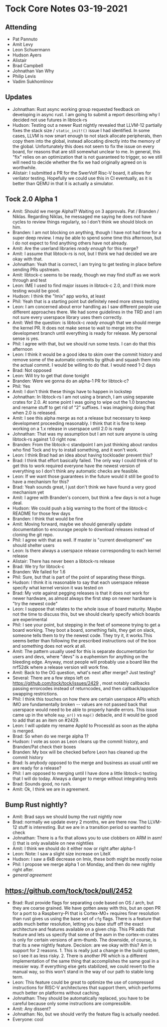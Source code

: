 # Tock Core Notes 03-19-2021

## Attending
 - Pat Pannuto
 - Amit Levy
 - Leon Schuermann
 - Hudson Ayers
 - Alistair
 - Brad Campbell
 - Johnathan Van Why
 - Philip Levis
 - Vadim Sukhomlinov

## Updates

- Johnathan: Rust async working group requested feedback on developing in async
  rust. I am going to submit a report describing why I decided not use futures
  in libtock-rs
- Hudson: Testing out a newer Rust nightly revealed that LLVM-12 partially fixes
  the stack size / `static_init!()` issue I had identified. In some cases, LLVM is
  now smart enough to not stack allocate peripherals, then copy them into the
  global, instead allocating directly into the memory of the global.
  Unfortunately this does not seem to fix the issue on every board, for reasons
  that are still somewhat unclear to me. In general, this "fix" relies on an
  optimization that is not guaranteed to trigger, so we still will need to decide
  whether the fix we had originally agreed on is worthwhile.
- Alistair: I submitted a PR for the SwerVolf Risc-V board, it allows for
  verilator testing. Hopefully we could use this in CI eventually, as it is
  better than QEMU in that it is actually a simulator.

## Tock 2.0 Alpha 1
- Amit: Should we merge Alpha1? Waiting on 3 approvals. Pat / Branden / Niklas.
  Regarding Niklas, he messaged me saying he does not have cycles to review
  things regularly, so I don't think we should block on him.
- Branden: I am not blocking on anything, though I have not had time for a super
  deep review. I may be able to spend some time this afternoon, but I do not
  expect to find anything others have not already.
- Amit: Are the userland libraries *ready enough* for this merge?
- Amit: I assume that libtock-rs is not, but I think we had decided we are okay
  with that.
- Johnathan: Yeah that is correct, I am trying to get testing in place before
  sending PRs upstream.
- Amit: libtock-c seems to be ready, though we may find stuff as we work through
  and test
- Leon: IME I used to find major issues in libtock-c 2.0, and I think more
  testing would be good.
- Hudson: I think the "Imix" app works, at least
- Phil: Yeah that is a starting point but definitely need more stress testing
- Leon: I am concerned about error handling as I saw different people use
  different approaches there. We had some guidelines in the TRD and I am not
  sure every userspace library uses them correctly.
- Amit: Well the question: is libtock-c *ready enough* that we should merge the
  kernel PR. It does not make sense to wait to merge into the development branch
  until everything is ready for release. My personal sense is yes.
- Phil: I agree with that, but we should run some tests. I can do that this
  afternoon
- Leon: I think it would be a good idea to skim over the commit history and
  remove some of the automatic commits by github and squash them into the actual
  commit. I would be willing to do that. I would need 1-2 days
- Brad: Not opposed
- Leon: Will try to get that done tonight
- Branden: Were we gonna do an alpha-1 PR for libtock-c?
- Phil: Yes
- Amit: I don't think these things have to happen in lockstep
- Johnathan: In libtock-rs I am not using a branch, I am using separate crates
  for 2.0. At some point I was going to wipe out the 1.0 branches and rename
  stuff to get rid of "2" suffixes. I was imagining doing that when 2.0 is
  released.
- Amit: I see this alpha merge as not a release but necessary to keep
  development proceeding reasonably. I think that it is fine to keep working on
  a 1.x release in userspace until 2.0 is ready
- Johnathan: That was my assumption but I am not sure anyone is using libtock-rs
  against 1.0 right now.
- Branden: From the libtock-c standpoint I am just thinking about randos who
  find Tock and try to install something, and it won't work.
- Leon: I think Brad had an idea about having tockloader prevent this?
- Brad: I think that effort basically failed. The only way I could think of to
  get this to work required everyone have the newest version of everything so I
  don't think any automatic checks are feasible.
- Leon: If we want those guarantees in the future would it still be good to have
  a mechanism for this?
- Brad: Yeah sounds great, I just don't think we have found a very good
  mechanism yet
- Amit: I agree with Branden's concern, but think a few days is not a huge deal.
- Hudson: We could push a big warning to the front of the libtock-c README for
  those few days
- Branden: I think that would be fine
- Amit: Moving forward, maybe we should generally update documentation to
  encourage people to download releases instead of cloning the git repo.
- Phil: I agree with that as well. If master is "current development" we should
  shelter users
- Leon: Is there always a userspace release corresponding to each kernel release
- Alistair: There has never been a libtock-rs release
- Brad: We try for libtock-c
- Branden: We failed for 1.6
- Phil: Sure, but that is part of the point of separating these things.
- Hudson: I think it is reasonable to say that each userspace release specify
  what kernel version it was tested on
- Brad: My vote against pegging releases is that it does not work for newer
  hardware, as almost always the first step on newer hardware is "try the newest
  code"
- Leon: I suppose that relates to the whole issue of board maturity. Maybe not
  the time to discuss this, but we should clearly specify which boards are
  experimental
- Phil: I see your point, but stepping in the feet of someone trying to get a
  board working. They boot a board, something fails, they get on slack, someone
  tells them to try the newest code. They try it, it works.This seems better than
  following the prescribed instructions out of the box and something does not work
  at all.
- Amit: The pattern usually used for this is separate documentation for users
  and devs, where "devs" is a euphemism for anything on the bleeding edge.
  Anyway, most people will probably use a board like the nrf52dk where a release
  version will work fine.
- Amit: Back to the OG question, what's next after merge? Just testing?
- Several: There are a few steps left on
  https://github.com/tock/tock/issues/2429 , most notably callbacks passing
  errorcodes instead of returncodes, and then callback/appslice swapping
  restrictions.
- Phil: I think this touches on how there are certain userspace APIs which IMO
  are fundamentally broken -- values are not passed back that userspace would
  need to be able to properly handle errors. This issue came up in the whole
  `map_or()` vs `map()` debacle, and it would be good to add that as an item on #2429.
- Leon: I will update my rename AppId to ProcessId as soon as the alpha is
  merged.
- Brad: So when do we merge alpha 1?
- Hudson: I vote as soon as Leon cleans up the commit history, and Branden/Pat
  check their boxes
- Branden: My box will be checked before Leon has cleaned up the commit history
- Brad: Is anybody opposed to the merge and business as usual until we are ready
  for a release?
- Phil: I am opposed to merging until I have done a little libtock-c testing
  that I will do today. Always a danger to merge without integrating tests
- Brad: Sounds good, no rush.
- Amit: Ok, I think we are in agreement.

## Bump Rust nightly?
- Amit: Brad says we should bump the rust nightly now
- Brad: normally we update every 2 months, we are there now. The LLVM-12 stuff
  is interesting. But we are in a transition period so wanted to check
- Johnathan: There is a fix that allows you to use clobbers on ARM in asm!()
  that is only available on new nightlies
- Amit: I think we should do it either now or right after alpha-1
- Leon: Note: I saw a slight size increase on LiteX
- Hudson: I saw a 6kB decrease on Imix, these both might be mostly noise
- Phil: I propose we merge alpha 1 on Monday, and then do new nightly right
  after.
- *general agreement*

## https://github.com/tock/tock/pull/2452
- Brad: Rust provide flags for separating code based on OS / arch, but they are
  coarse grained. We have gotten away with this, but an open PR for a port to a
  Raspberry-Pi that is Cortex-M0+ requires finer resolution than rust gives us
  using the base set of `cfg` flags. There is a feature that adds much better
  resolution, letting you base stuff off the exact architecture and features
  available on a given chip. This PR adds that feature and lets us specify that
  some of the asm in the cortex-m crates is only for certain versions of
  arm-thumb. The downside, of course, is that its a new nightly feature.
  Decision: are we okay with this? Am in support for 2 reasons. 1. This is really
  just a change in the build system, so I see it as less risky. 2. There is
  another PR which is a different implementation of the same thing that
  accomplishes the same goal in a messier way. If everything else gets stabilized,
  we could revert to the manual way, so this won't stand in the way of our path to
  stable long term.
- Leon: This feature could be great to optimize the use of compressed
  instructions for RISC-V architectures that support them, which performs much
  better on platforms without caching.
- Johnathan: They should be automatically replaced, you have to be careful
  because only some instructions are compressible.
- Amit: Any dissent?
- Johnathan: No, but we should verify the feature flag is actually needed.
- Everyone: cool

